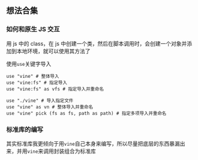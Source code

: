 ## 想法合集

### 如何和原生 JS 交互

用 js 中的 class，在 js 中创建一个类，然后在脚本调用时，会创建一个对象并添加到本地环境，就可以使用其方法了

使用`use`关键字导入

```vine
use "vine" # 整体导入
use "vine:fs" # 指定导入
use "vine:fs" as vfs # 指定导入并重命名

use "./vine" # 导入指定文件
use "vine" as vn # 整体导入并重命名
use "vine" pick (fs as fs, path as path) # 指定多项导入并重命名

```

### 标准库的编写

其实标准库我更倾向于用`vine`自己本身来编写，所以尽量把底层的东西暴漏出来，并用`vine`来调用封装组合为标准库
